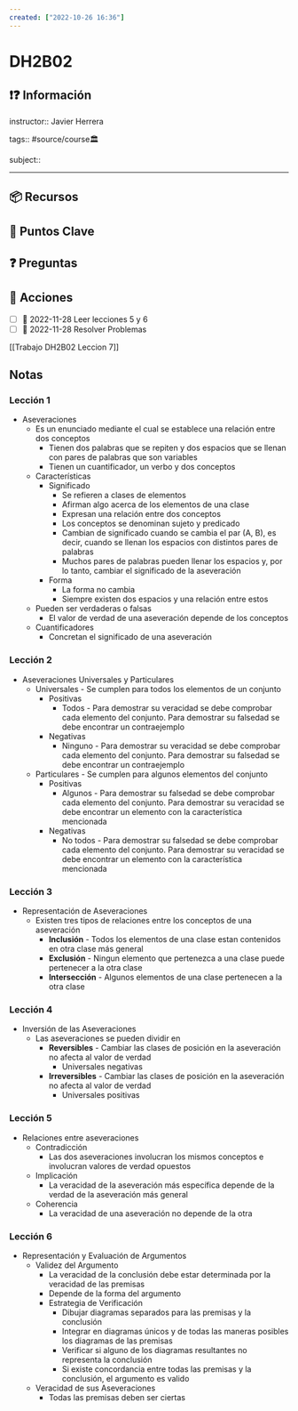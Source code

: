 ```yaml
---
created: ["2022-10-26 16:36"]
---
```


# DH2B02
## ❗❓ Información

instructor:: Javier Herrera

tags:: #source/course🏛 

subject::

---

## 📦 Recursos


## 🔑 Puntos Clave


## ❓ Preguntas


## 🎯 Acciones
- [ ] 📅 2022-11-28 Leer lecciones 5 y 6
- [ ] 📅 2022-11-28 Resolver Problemas

[[Trabajo DH2B02 Leccion 7]]

## Notas
### Lección 1
- Aseveraciones
	- Es un enunciado mediante el cual se establece una relación entre dos conceptos
		- Tienen dos palabras que se repiten y dos espacios que se llenan con pares de palabras que son variables
		- Tienen un cuantificador, un verbo y dos conceptos
	- Características
		- Significado
			- Se refieren a clases de elementos
			- Afirman algo acerca de los elementos de una clase
			- Expresan una relación entre dos conceptos
			- Los conceptos se denominan sujeto y predicado
			- Cambian de significado cuando se cambia el par (A, B), es decir, cuando se llenan los espacios con distintos pares de palabras
			- Muchos pares de palabras pueden llenar los espacios y, por lo tanto, cambiar el significado de la aseveración
		- Forma
			- La forma no cambia
			- Siempre existen dos espacios y una relación entre estos
	- Pueden ser verdaderas o falsas
		- El valor de verdad de una aseveración depende de los conceptos
	- Cuantificadores
		- Concretan el significado de una aseveración

### Lección 2
- Aseveraciones Universales y Particulares
	- Universales - Se cumplen para todos los elementos de un conjunto
		- Positivas
			- Todos - Para demostrar su veracidad se debe comprobar cada elemento del conjunto. Para demostrar su falsedad se debe encontrar un contraejemplo
		- Negativas
			- Ninguno - Para demostrar su veracidad se debe comprobar cada elemento del conjunto. Para demostrar su falsedad se debe encontrar un contraejemplo
	- Particulares - Se cumplen para algunos elementos del conjunto
		- Positivas
			- Algunos - Para demostrar su falsedad se debe comprobar cada elemento del conjunto. Para demostrar su veracidad se debe encontrar un elemento con la característica mencionada
		- Negativas
			- No todos - Para demostrar su falsedad se debe comprobar cada elemento del conjunto. Para demostrar su veracidad se debe encontrar un elemento con la característica mencionada

### Lección 3
- Representación de Aseveraciones
	- Existen tres tipos de relaciones entre los conceptos de una aseveración
		- **Inclusión** - Todos los elementos de una clase estan contenidos en otra clase más general
		- **Exclusión** - Ningun elemento que pertenezca a una clase puede pertenecer a la otra clase
		- **Intersección** - Algunos elementos de una clase pertenecen a la otra clase

### Lección 4
- Inversión de las Aseveraciones
	- Las aseveraciones se pueden dividir en
		- **Reversibles** - Cambiar las clases de posición en la aseveración no afecta al valor de verdad
			- Universales negativas
		- **Irreversibles** - Cambiar las clases de posición en la aseveración no afecta al valor de verdad
			- Universales positivas

### Lección 5
- Relaciones entre aseveraciones
	- Contradicción
		- Las dos aseveraciones involucran los mismos conceptos e involucran valores de verdad opuestos
	- Implicación
		- La veracidad de la aseveración más específica depende de la verdad de la aseveración más general
	- Coherencia
		- La veracidad de una aseveración no depende de la otra

### Lección 6
- Representación y Evaluación de Argumentos
	- Validez del Argumento
		- La veracidad de la conclusión debe estar determinada por la veracidad de las premisas
		- Depende de la forma del argumento
		- Estrategia de Verificación
			- Dibujar diagramas separados para las premisas y la conclusión
			- Integrar en diagramas únicos y de todas las maneras posibles los diagramas de las premisas
			- Verificar si alguno de los diagramas resultantes no representa la conclusión
			- Si existe concordancia entre todas las premisas y la conclusión, el argumento es valido
	- Veracidad de sus Aseveraciones
		- Todas las premisas deben ser ciertas
